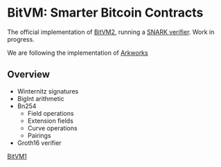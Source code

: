 # BitVM: Smarter Bitcoin Contracts

The official implementation of [BitVM2](https://bitvm.org/bitvm2), running a [SNARK verifier](https://bitvm.org/snark). Work in progress.

We are following the implementation of [Arkworks](https://github.com/arkworks-rs)


## Overview 

- Winternitz signatures
- BigInt arithmetic
- Bn254
    - Field operations
    - Extension fields
    - Curve operations
    - Pairings
- Groth16 verifier



[BitVM1](https://github.com/BitVM/BitVM/tree/1dce989d1963b90c35391b77b451c6823302d503)
